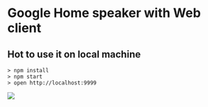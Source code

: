 # Google Home speaker with Web client

## Hot to use it on local machine

```
> npm install
> npm start
> open http://localhost:9999
```

![](https://user-images.githubusercontent.com/2181352/39261072-300c143a-4870-11e8-93a0-6c2bc982d396.png)